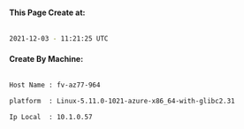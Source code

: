 
   
#### This Page Create at:

```bash

2021-12-03 - 11:21:25 UTC

```

#### Create By Machine:

```bash

Host Name : fv-az77-964

platform  : Linux-5.11.0-1021-azure-x86_64-with-glibc2.31

Ip Local  : 10.1.0.57

```

